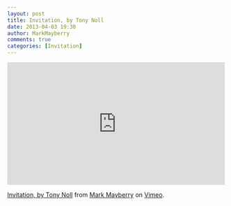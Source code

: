 ```yaml
---
layout: post
title: Invitation, by Tony Noll
date: 2013-04-03 19:30
author: MarkMayberry
comments: true
categories: [Invitation]
---
```

<iframe src="http://player.vimeo.com/video/64398579" width="500" height="281" frameborder="0" webkitAllowFullScreen mozallowfullscreen allowFullScreen></iframe> <p><a href="http://vimeo.com/64398579">Invitation, by Tony Noll</a> from <a href="http://vimeo.com/ascoc">Mark Mayberry</a> on <a href="http://vimeo.com">Vimeo</a>.</p>
